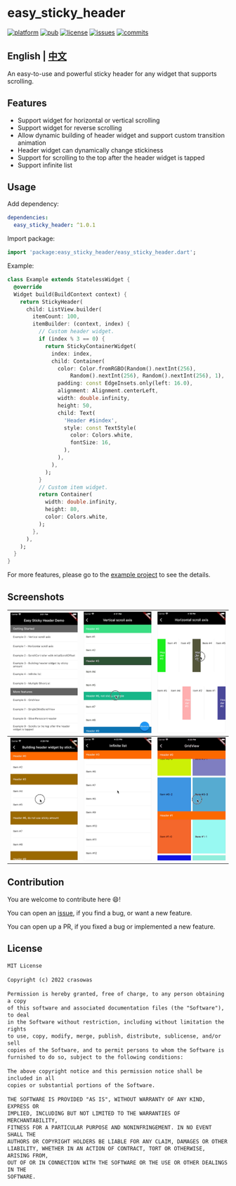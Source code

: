 # easy_sticky_header

[![platform](https://img.shields.io/badge/platform-Flutter-blue.svg?logo=flutter)](https://flutter.dev)
[![pub](https://img.shields.io/pub/v/easy_sticky_header.svg)](https://pub.dev/packages/easy_sticky_header)
[![license](https://img.shields.io/badge/License-MIT-green.svg)](https://opensource.org/licenses/MIT)
[![issues](https://img.shields.io/github/issues/crasowas/easy_sticky_header?logo=github)](https://github.com/crasowas/easy_sticky_header/issues)
[![commits](https://img.shields.io/github/last-commit/crasowas/easy_sticky_header?logo=github)](https://github.com/crasowas/easy_sticky_header/commits)

## English | [中文](README-CN.md)

An easy-to-use and powerful sticky header for any widget that supports scrolling.

## Features

* Support widget for horizontal or vertical scrolling
* Support widget for reverse scrolling
* Allow dynamic building of header widget and support custom transition animation
* Header widget can dynamically change stickiness
* Support for scrolling to the top after the header widget is tapped
* Support infinite list

## Usage

Add dependency:

```yaml
dependencies:
  easy_sticky_header: ^1.0.1
```

Import package:

```dart
import 'package:easy_sticky_header/easy_sticky_header.dart';
```

Example:

```dart
class Example extends StatelessWidget {
  @override
  Widget build(BuildContext context) {
    return StickyHeader(
      child: ListView.builder(
        itemCount: 100,
        itemBuilder: (context, index) {
          // Custom header widget.
          if (index % 3 == 0) {
            return StickyContainerWidget(
              index: index,
              child: Container(
                color: Color.fromRGBO(Random().nextInt(256),
                    Random().nextInt(256), Random().nextInt(256), 1),
                padding: const EdgeInsets.only(left: 16.0),
                alignment: Alignment.centerLeft,
                width: double.infinity,
                height: 50,
                child: Text(
                  'Header #$index',
                  style: const TextStyle(
                    color: Colors.white,
                    fontSize: 16,
                  ),
                ),
              ),
            );
          }
          // Custom item widget.
          return Container(
            width: double.infinity,
            height: 80,
            color: Colors.white,
          );
        },
      ),
    );
  }
}
```

For more features, please go to the [example project](./example) to see the details.

## Screenshots

|![](./screenshots/screenshot1.png)|![](./screenshots/screenshot2.gif)|![](./screenshots/screenshot3.gif)|
|:---:|:---:|:---:|
|![](./screenshots/screenshot4.gif)|![](./screenshots/screenshot5.gif)|![](./screenshots/screenshot6.gif)|

## Contribution

You are welcome to contribute here 😄!

You can open an [issue](https://github.com/crasowas/easy_sticky_header/issues), if you find a bug,
or want a new feature.

You can open up a PR, if you fixed a bug or implemented a new feature.

## License

```
MIT License

Copyright (c) 2022 crasowas

Permission is hereby granted, free of charge, to any person obtaining a copy
of this software and associated documentation files (the "Software"), to deal
in the Software without restriction, including without limitation the rights
to use, copy, modify, merge, publish, distribute, sublicense, and/or sell
copies of the Software, and to permit persons to whom the Software is
furnished to do so, subject to the following conditions:

The above copyright notice and this permission notice shall be included in all
copies or substantial portions of the Software.

THE SOFTWARE IS PROVIDED "AS IS", WITHOUT WARRANTY OF ANY KIND, EXPRESS OR
IMPLIED, INCLUDING BUT NOT LIMITED TO THE WARRANTIES OF MERCHANTABILITY,
FITNESS FOR A PARTICULAR PURPOSE AND NONINFRINGEMENT. IN NO EVENT SHALL THE
AUTHORS OR COPYRIGHT HOLDERS BE LIABLE FOR ANY CLAIM, DAMAGES OR OTHER
LIABILITY, WHETHER IN AN ACTION OF CONTRACT, TORT OR OTHERWISE, ARISING FROM,
OUT OF OR IN CONNECTION WITH THE SOFTWARE OR THE USE OR OTHER DEALINGS IN THE
SOFTWARE.
 ```